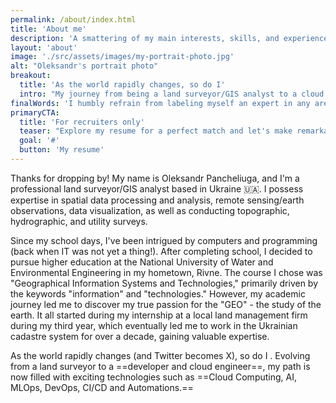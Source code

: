 ```yaml
---
permalink: /about/index.html
title: 'About me'
description: 'A smattering of my main interests, skills, and experience.'
layout: 'about'
image: './src/assets/images/my-portrait-photo.jpg'
alt: "Oleksandr's portrait photo"
breakout:
  title: 'As the world rapidly changes, so do I'
  intro: "My journey from being a land surveyor/GIS analyst to a cloud engineer has been rewarding and challenging. I am grateful for the experiences that have shaped my career and look forward to exploring new horizons in the ever-evolving world of technology. If you share a passion for geospatial technology, cloud computing, or any of the exciting fields I mentioned, I'd love to connect and exchange ideas. Together, let's make the most of this ever-changing technological landscape!"
finalWords: 'I humbly refrain from labeling myself an expert in any area, as I firmly believe in constant self-improvement and adaptability. I pride myself on being a quick and adaptable learner, always eager to explore new methods and techniques to enhance my skills and knowledge.'
primaryCTA:
  title: 'For recruiters only'
  teaser: "Explore my resume for a perfect match and let's make remarkable strides together. Reach out today!"
  goal: '#'
  button: 'My resume'
---
```


Thanks for dropping by! My name is Oleksandr Pancheliuga, and I'm a professional land surveyor/GIS analyst based in Ukraine 🇺🇦. I possess expertise in spatial data processing and analysis, remote sensing/earth observations, data visualization, as well as conducting topographic, hydrographic, and utility surveys.

Since my school days, I've been intrigued by computers and programming (back when IT was not yet a thing!). After completing school, I decided to pursue higher education at the National University of Water and Environmental Engineering in my hometown, Rivne. The course I chose was "Geographical Information Systems and Technologies," primarily driven by the keywords "information" and "technologies." However, my academic journey led me to discover my true passion for the "GEO" - the study of the earth. It all started during my internship at a local land management firm during my third year, which eventually led me to work in the Ukrainian cadastre system for over a decade, gaining valuable expertise.

As the world rapidly changes (and Twitter becomes X), so do I . Evolving from a land surveyor to a ==developer and cloud engineer==, my path is now filled with exciting technologies such as ==Cloud Computing, AI, MLOps, DevOps, CI/CD and Automations.==

